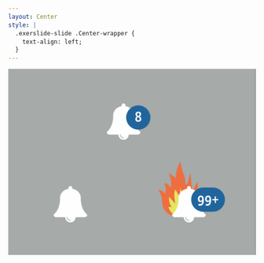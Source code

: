 ```yaml
---
layout: Center
style: |
  .exerslide-slide .Center-wrapper {
    text-align: left;
  }
---
```


<img src="./images/bell-full.png"></img>
